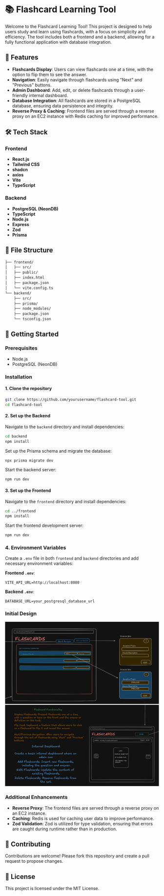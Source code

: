 # 📚 Flashcard Learning Tool

Welcome to the Flashcard Learning Tool! This project is designed to help users study and learn using flashcards, with a focus on simplicity and efficiency. The tool includes both a frontend and a backend, allowing for a fully functional application with database integration.

## 🌟 Features

- **Flashcards Display**: Users can view flashcards one at a time, with the option to flip them to see the answer.
- **Navigation**: Easily navigate through flashcards using "Next" and "Previous" buttons.
- **Admin Dashboard**: Add, edit, or delete flashcards through a user-friendly internal dashboard.
- **Database Integration**: All flashcards are stored in a PostgreSQL database, ensuring data persistence and integrity.
- **Reverse Proxy & Caching**: Frontend files are served through a reverse proxy on an EC2 instance with Redis caching for improved performance.

## 🛠️ Tech Stack

### Frontend
- **React.js**
- **Tailwind CSS**
- **shadcn**
- **axios**
- **Vite**
- **TypeScript**

### Backend
- **PostgreSQL (NeonDB)**
- **TypeScript**
- **Node.js**
- **Express**
- **Zod**
- **Prisma**

## 📂 File Structure

```bash
├── frontend/
│   ├── src/
│   ├── public/
│   ├── index.html
│   ├── package.json
│   └── vite.config.ts
└── backend/
    ├── src/
    ├── prisma/
    ├── node_modules/
    ├── package.json
    └── tsconfig.json
```

## 🚀 Getting Started

### Prerequisites

- Node.js
- PostgreSQL (NeonDB)

### Installation

#### 1. Clone the repository

```bash
git clone https://github.com/yourusername/flashcard-tool.git
cd flashcard-tool
```

#### 2. Set up the Backend

Navigate to the `backend` directory and install dependencies:

```bash
cd backend
npm install
```

Set up the Prisma schema and migrate the database:

```bash
npx prisma migrate dev
```

Start the backend server:

```bash
npm run dev
```

#### 3. Set up the Frontend

Navigate to the `frontend` directory and install dependencies:

```bash
cd ../frontend
npm install
```

Start the frontend development server:

```bash
npm run dev
```

### 4. Environment Variables

Create a `.env` file in both `frontend` and `backend` directories and add necessary environment variables:

**Frontend `.env`**:
```
VITE_API_URL=http://localhost:8080
```

**Backend `.env`**:
```
DATABASE_URL=your_postgresql_database_url
```

### Initial Design

![Admin Dashboard](image.png)
![Revision Page](image-1.png)

### Additional Enhancements

- **Reverse Proxy**: The frontend files are served through a reverse proxy on an EC2 instance.
- **Caching**: Redis is used for caching user data to improve performance.
- **Zod Validation**: Zod is utilized for type validation, ensuring that errors are caught during runtime rather than in production.

## 🤝 Contributing

Contributions are welcome! Please fork this repository and create a pull request to propose changes.

## 📝 License

This project is licensed under the MIT License.

